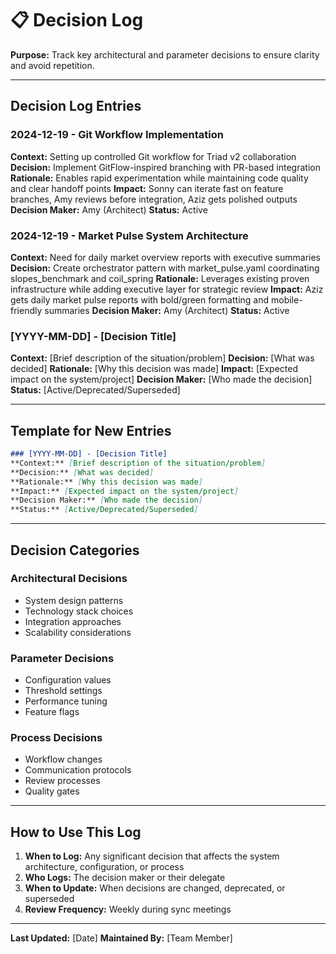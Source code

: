 # 📋 Decision Log

**Purpose:** Track key architectural and parameter decisions to ensure clarity and avoid repetition.

---

## Decision Log Entries

### 2024-12-19 - Git Workflow Implementation
**Context:** Setting up controlled Git workflow for Triad v2 collaboration
**Decision:** Implement GitFlow-inspired branching with PR-based integration
**Rationale:** Enables rapid experimentation while maintaining code quality and clear handoff points
**Impact:** Sonny can iterate fast on feature branches, Amy reviews before integration, Aziz gets polished outputs
**Decision Maker:** Amy (Architect)
**Status:** Active

### 2024-12-19 - Market Pulse System Architecture
**Context:** Need for daily market overview reports with executive summaries
**Decision:** Create orchestrator pattern with market_pulse.yaml coordinating slopes_benchmark and coil_spring
**Rationale:** Leverages existing proven infrastructure while adding executive layer for strategic review
**Impact:** Aziz gets daily market pulse reports with bold/green formatting and mobile-friendly summaries
**Decision Maker:** Amy (Architect)
**Status:** Active

### [YYYY-MM-DD] - [Decision Title]
**Context:** [Brief description of the situation/problem]
**Decision:** [What was decided]
**Rationale:** [Why this decision was made]
**Impact:** [Expected impact on the system/project]
**Decision Maker:** [Who made the decision]
**Status:** [Active/Deprecated/Superseded]

---

## Template for New Entries

```markdown
### [YYYY-MM-DD] - [Decision Title]
**Context:** [Brief description of the situation/problem]
**Decision:** [What was decided]
**Rationale:** [Why this decision was made]
**Impact:** [Expected impact on the system/project]
**Decision Maker:** [Who made the decision]
**Status:** [Active/Deprecated/Superseded]
```

---

## Decision Categories

### Architectural Decisions
- System design patterns
- Technology stack choices
- Integration approaches
- Scalability considerations

### Parameter Decisions
- Configuration values
- Threshold settings
- Performance tuning
- Feature flags

### Process Decisions
- Workflow changes
- Communication protocols
- Review processes
- Quality gates

---

## How to Use This Log

1. **When to Log:** Any significant decision that affects the system architecture, configuration, or process
2. **Who Logs:** The decision maker or their delegate
3. **When to Update:** When decisions are changed, deprecated, or superseded
4. **Review Frequency:** Weekly during sync meetings

---

**Last Updated:** [Date]
**Maintained By:** [Team Member]
